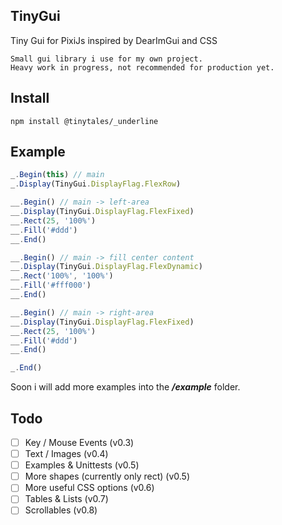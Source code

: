 ## TinyGui

Tiny Gui for PixiJs inspired by DearImGui and CSS

```
Small gui library i use for my own project.
Heavy work in progress, not recommended for production yet.
```

## Install

```
npm install @tinytales/_underline
```

## Example

```typescript
_.Begin(this) // main
_.Display(TinyGui.DisplayFlag.FlexRow)

__.Begin() // main -> left-area
__.Display(TinyGui.DisplayFlag.FlexFixed)
__.Rect(25, '100%')
__.Fill('#ddd')
__.End()

__.Begin() // main -> fill center content
__.Display(TinyGui.DisplayFlag.FlexDynamic)
__.Rect('100%', '100%')
__.Fill('#fff000')
__.End()

__.Begin() // main -> right-area
__.Display(TinyGui.DisplayFlag.FlexFixed)
__.Rect(25, '100%')
__.Fill('#ddd')
__.End()

_.End()
```

Soon i will add more examples into the **_/example_** folder.

## Todo

- [ ] Key / Mouse Events (v0.3)
- [ ] Text / Images (v0.4)
- [ ] Examples & Unittests (v0.5)
- [ ] More shapes (currently only rect) (v0.5)
- [ ] More useful CSS options (v0.6)
- [ ] Tables & Lists (v0.7)
- [ ] Scrollables (v0.8)
